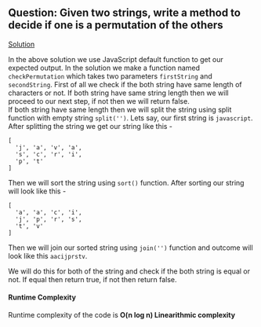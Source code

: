 ## Question: Given two strings, write a method to decide if one is a permutation of the others

[Solution](https://link)

In the above solution we use JavaScript default function to get our expected output. In the solution we make a function named `checkPermutation` which takes two parameters `firstString` and `secondString`. First of all we check if the both string have same length of characters or not. If both string have same string length then we will proceed to our next step, if not then we will return false. <br>
If both string have same length then we will split the string using split function with empty string `split('')`. Lets say, our first string is `javascript`. After splitting the string we get our string like this -

```
[
  'j', 'a', 'v', 'a',
  's', 'c', 'r', 'i',
  'p', 't'
]

```
Then we will sort the string using `sort()` function. After sorting our string will look like this -

```
[
  'a', 'a', 'c', 'i',
  'j', 'p', 'r', 's',
  't', 'v'
]
```
Then we will join our sorted string using `join('')` function and outcome will look like this `aacijprstv`. <br>

We will do this for both of the string and check if the both string is equal or not. If equal then return true, if not then return false.


#### Runtime Complexity

Runtime complexity of the code is **O(n log n) Linearithmic complexity**